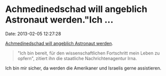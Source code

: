 Achmedinedschad will angeblich Astronaut werden.\"Ich \...
==========================================================

Date: 2013-02-05 12:27:28

[Achmedinedschad will angeblich Astronaut
werden](http://ml.spiegel.de/article.do?id=881414).

> \"Ich bin bereit, für den wissenschaftlichen Fortschritt mein Leben zu
> opfern\", zitiert ihn die staatliche Nachrichtenagentur Irna.

Ich bin mir sicher, da werden die Amerikaner und Israelis gerne
assistieren.
